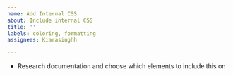 ```yaml
---
name: Add Internal CSS
about: Include internal CSS
title: ''
labels: coloring, formatting
assignees: Kiarasinghh

---
```


- Research documentation and choose which elements to include this on
